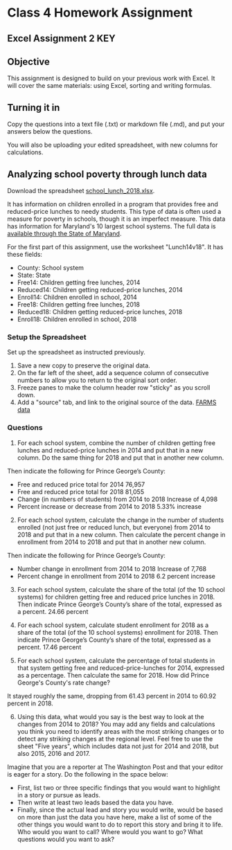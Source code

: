 # Class 4 Homework Assignment
## Excel Assignment 2 KEY 

## Objective

This assignment is designed to build on your previous work with Excel. It will cover the same materials: using Excel, sorting and writing formulas.

## Turning it in

Copy the questions into a text file (.txt) or markdown file (.md), and put your answers below the questions.

You will also be uploading your edited spreadsheet, with new columns for calculations.   

## Analyzing school poverty through lunch data

Download the spreadsheet [school_lunch_2018.xlsx](data/school_lunch_2018.xlsx).

It has information on children enrolled in a program that provides free and reduced-price lunches to needy students. This type of data is often used a measure for poverty in schools, though it is an imperfect measure. This data has information for Maryland's 10 largest school systems. The full data is [available through the State of Maryland](http://www.marylandpublicschools.org/programs/Pages/School-Community-Nutrition/FreeReducedPriceMealStatistics.aspx).

For the first part of this assignment, use the worksheet "Lunch14v18". It has these fields:

* County: School system
* State: State
* Free14: Children getting free lunches, 2014
* Reduced14: Children getting reduced-price lunches, 2014
* Enroll14: Children enrolled in school, 2014
* Free18: Children getting free lunches, 2018
* Reduced18: Children getting reduced-price lunches, 2018
* Enroll18: Children enrolled in school, 2018

### Setup the Spreadsheet

Set up the spreadsheet as instructed previously.

1. Save a new copy to preserve the original data.
2. On the far left of the sheet, add a sequence column of consecutive numbers to allow you to return to the original sort order.
3. Freeze panes to make the column header row "sticky" as you scroll down.
4. Add a "source" tab, and link to the original source of the data. [FARMS data](http://www.marylandpublicschools.org/programs/Pages/School-Community-Nutrition/FreeReducedPriceMealStatistics.aspx)

### Questions

1. For each school system, combine the number of children getting free lunches and reduced-price lunches in 2014 and put that in a new column. Do the same thing for 2018 and put that in another new column.

Then indicate the following for Prince George’s County:

* Free and reduced price total for 2014
76,957
* Free and reduced price total for 2018
81,055
* Change (in numbers of students) from 2014 to 2018
Increase of 4,098
* Percent increase or decrease from 2014 to 2018
5.33% increase

2. For each school system, calculate the change in the number of students enrolled (not just free or reduced lunch, but everyone) from 2014 to 2018 and put that in a new column. Then calculate the percent change in enrollment from 2014 to 2018 and put that in another new column.

Then indicate the following for Prince George’s County:
* Number change in enrollment from 2014 to 2018
Increase of 7,768
* Percent change in enrollment from 2014 to 2018
6.2 percent increase

3. For each school system, calculate the share of the total (of the 10 school systems) for children getting free and reduced price lunches in 2018. Then indicate Prince George’s County’s share of the total, expressed as a percent.
24.66 percent

4. For each school system, calculate student enrollment for 2018 as a share of the total (of the 10 school systems) enrollment for 2018. Then indicate Prince George’s County’s share of the total, expressed as a percent.
17.46 percent

5. For each school system, calculate the percentage of total students in that system getting free and reduced-price-lunches for 2014, expressed as a percentage.  Then calculate the same for 2018. How did Prince George's County's rate change?

It stayed roughly the same, dropping from 61.43 percent in 2014 to	60.92 percent in 2018.

6. Using this data, what would you say is the best way to look at the changes from 2014 to 2018? You may add any fields and calculations you think you need to identify areas with the most striking changes or to detect any striking changes at the regional level. Feel free to use the sheet "Five years", which includes data not just for 2014 and 2018, but also 2015, 2016 and 2017.

Imagine that you are a reporter at The Washington Post and that your editor is eager for a story. Do the following in the space below:

* First, list two or three specific findings that you would want to highlight in a story or pursue as leads.
* Then write at least two leads based the data you have.
* Finally, since the actual lead and story you would write, would be based on more than just the data you have here, make a list of some of the other things you would want to do to report this story and bring it to life. Who would you want to call? Where would you want to go? What questions would you want to ask?  
